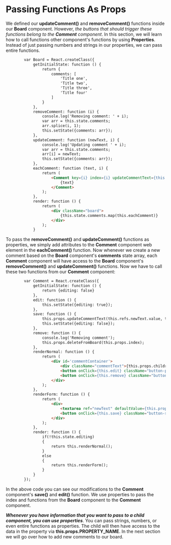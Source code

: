 # Passing Functions As Props

We defined our **updateComment()** and **removeComment()** functions inside our **Board** component. However, *the buttons that should trigger these functions belong to the **Comment** component*. In this section, we will learn how to call functions other component's functions by using **Properties**. Instead of just passing numbers and strings in our properties, we can pass entire functions.

```html
        var Board = React.createClass({
            getInitialState: function () {
                return {
                    comments: [
                        'Title one',
                        'Title two',
                        'Title three',
                        'Title four'
                    ]
                }
            },
            removeComment: function (i) {
                console.log('Removing comment: ' + i);
                var arr = this.state.comments;
                arr.splice(i, 1);
                this.setState({comments: arr});
            },
            updateComment: function (newText, i) {
                console.log('Updating comment ' + i);
                var arr = this.state.comments;
                arr[i] = newText;
                this.setState({comments: arr});
            },
            eachComment: function (text, i) {
                return (
                    <Comment key={i} index={i} updateCommentText={this.updateComment} deleteFromBoard={this.removeComment}>
                        {text}
                    </Comment>
                );
            },
            render: function () {
                return (
                    <div className="board">
                        {this.state.comments.map(this.eachComment)}
                    </div>
                );
            }
```

To pass the **removeComment()** and **updateComment()** functions as properties, we simply add attributes to the **Comment** component web element in the **eachComment()** function. Now whenever we create a new comment based on the **Board** component's **comments** state array, each **Comment** component will have access to the **Board** component's **removeComment()** and **updateComment()** functions. Now we have to call these two functions from our **Comment** component:

```html
        var Comment = React.createClass({
            getInitialState: function () {
                return {editing: false}
            },
            edit: function () {
                this.setState({editing: true});
            },
            save: function () {
                this.props.updateCommentText(this.refs.newText.value, this.props.index);
                this.setState({editing: false});
            },
            remove: function () {
                console.log('Removing comment');
                this.props.deleteFromBoard(this.props.index);
            },
            renderNormal: function () {
                return (
                    <div id='commentContainer'>
                        <div className="commentText">{this.props.children}</div>
                        <button onClick={this.edit} className="button-primary">Edit</button>
                        <button onClick={this.remove} className="button-danger">Remove</button>
                    </div>
                );
            },
            renderForm: function () {
                return (
                    <div>
                        <textarea ref="newText" defaultValue={this.props.children}></textarea>
                        <button onClick={this.save} className="button-success">Save</button>
                    </div>
                );
            },
            render: function () {
                if(!this.state.editing)
                {
                    return this.renderNormal();
                }
                else
                {
                    return this.renderForm();
                }
            }
        });
```

In the above code you can see our modifications to the **Comment** component's **save()** and **edit()** function. We use properties to pass the index and functions from the **Board** component to the **Comment** component.

_**Whenever you have information that you want to pass to a child component, you can use properties**_. You can pass strings, numbers, or even entire functions as properties. The child will then have access to the data in the property via **this.props.PROPERTY_NAME**. In the next section we will go over how to add new comments to our board.
